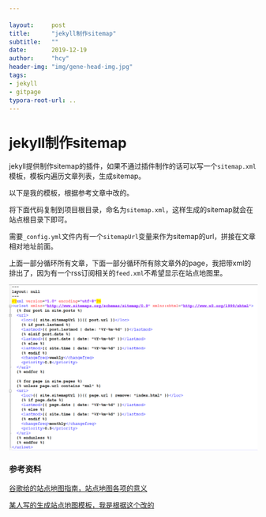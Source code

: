 ```yaml
---

layout:     post
title:      "jekyll制作sitemap"
subtitle:   ""
date:       2019-12-19
author:     "hcy"
header-img: "img/gene-head-img.jpg"
tags:
- jekyll
- gitpage
typora-root-url: ..
---
```


# jekyll制作sitemap



jekyll提供制作sitemap的插件，如果不通过插件制作的话可以写一个`sitemap.xml`模板，模板内遍历文章列表，生成sitemap。

以下是我的模板，根据参考文章中改的。

将下面代码复制到项目根目录，命名为`sitemap.xml`，这样生成的sitemap就会在站点根目录下即可。

需要`_config.yml`文件内有一个`sitemapUrl`变量来作为sitemap的url，拼接在文章相对地址前面。

上面一部分循环所有文章，下面一部分循环所有除文章外的page，我把带xml的排出了，因为有一个rss订阅相关的`feed.xml`不希望显示在站点地图里。



![image-20191219120135944](/img/in/2019-12-19-jekyll%E5%88%B6%E4%BD%9Csitemap/image-20191219120135944.png)





### 参考资料

[谷歌给的站点地图指南，站点地图各项的意义](https://support.google.com/webmasters/answer/183668?hl=zh-Hans)

[某人写的生成站点地图模板，我是根据这个改的](http://davidensinger.com/2013/11/building-a-better-sitemap-xml-with-jekyll/)

